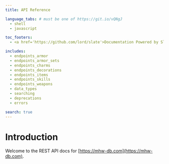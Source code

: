 ```yaml
---
title: API Reference

language_tabs: # must be one of https://git.io/vQNgJ
  - shell
  - javascript

toc_footers:
  - <a href='https://github.com/lord/slate'>Documentation Powered by Slate</a>

includes:
  - endpoints_armor
  - endpoints_armor_sets
  - endpoints_charms
  - endpoints_decorations
  - endpoints_items
  - endpoints_skills
  - endpoints_weapons
  - data_types
  - searching
  - deprecations
  - errors

search: true
---
```


# Introduction
Welcome to the REST API docs for [https://mhw-db.com](https://mhw-db.com).
